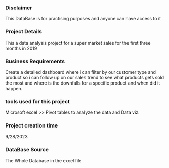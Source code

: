 ### Disclaimer

This DataBase is for practising purposes and anyone can have access to it

### Project Details

This a data analysis project for a super market sales for the first three months in 2019

### Business Requirements

Create a detailed dashboard where i can filter by our customer type and product so i can follow up on our sales trend to see what products gets sold the most and where is the downfalls for a specific product and when did it happen.

### tools used for this project

Microsoft excel >> Pivot tables to analyze the data and Data viz.

### Project creation time

9/28/2023

### DataBase Source

The Whole Database in the excel file
